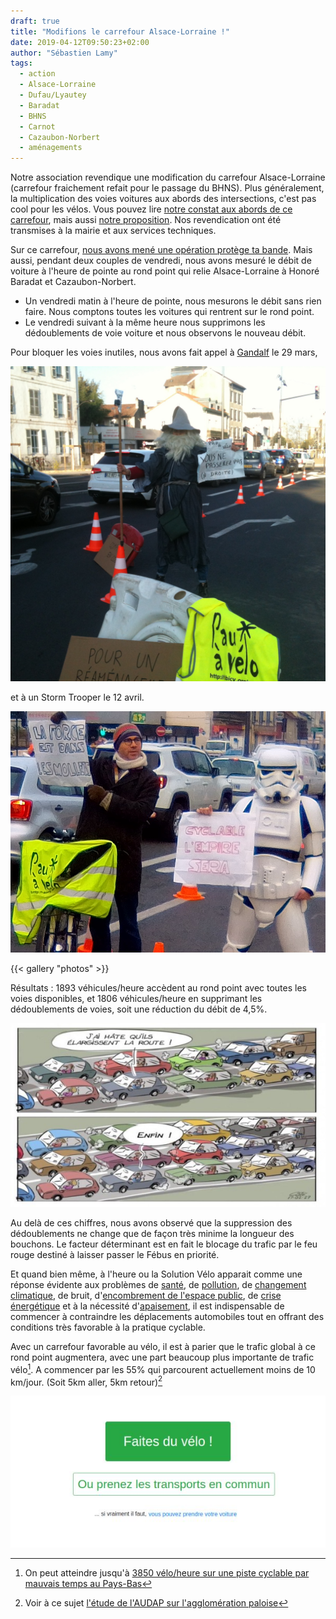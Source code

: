 ```yaml
---
draft: true
title: "Modifions le carrefour Alsace-Lorraine !"
date: 2019-04-12T09:50:23+02:00
author: "Sébastien Lamy"
tags:
  - action
  - Alsace-Lorraine
  - Dufau/Lyautey
  - Baradat
  - BHNS
  - Carnot
  - Cazaubon-Norbert
  - aménagements
---
```


Notre association revendique une modification du carrefour Alsace-Lorraine 
(carrefour fraichement refait pour le passage du BHNS). Plus généralement, la 
multiplication des voies voitures aux abords des intersections, c'est pas cool 
pour les vélos. Vous pouvez lire [notre constat aux abords de ce carrefour], 
mais aussi [notre proposition]. Nos revendication ont été transmises à la 
mairie et aux services techniques.


Sur ce carrefour, [nous avons mené une opération protège ta bande]. Mais aussi,
pendant deux couples de vendredi, nous avons mesuré le débit de voiture à 
l'heure de pointe au rond point qui relie Alsace-Lorraine à Honoré Baradat et 
Cazaubon-Norbert.

* Un vendredi matin à l'heure de pointe, nous mesurons le débit sans rien faire.
Nous comptons toutes les voitures qui rentrent sur le rond point.
* Le vendredi suivant à la même heure nous supprimons les dédoublements de voie 
voiture et nous observons le nouveau débit.

Pour bloquer les voies inutiles, nous avons fait appel à [Gandalf] le 29 mars, 

![](gandalf.jpg)


et à un Storm Trooper le 12 avril.

![](storm-trooper.jpg)

{{< gallery "photos" >}}

Résultats : 1893 véhicules/heure accèdent au rond point avec
toutes les voies disponibles, et 1806 véhicules/heure en supprimant les
dédoublements de voies, soit une réduction du débit de 4,5%.

![](manif-bagnole.jpg)

Au delà de ces chiffres, nous avons observé que la suppression des dédoublements
ne change que de façon très minime la longueur des bouchons. Le facteur 
déterminant est en fait le blocage du trafic par le feu rouge destiné à laisser 
passer le Fébus en priorité.

Et quand bien même, à l'heure ou la Solution Vélo apparait comme une réponse 
évidente aux problèmes de [santé], de [pollution], de [changement climatique],
de bruit, d'[encombrement de l'espace public], de [crise énergétique] et à la 
nécessité d'[apaisement], il est indispensable de commencer à contraindre les 
déplacements automobiles tout en offrant des conditions très favorable à la 
pratique cyclable.

Avec un carrefour favorable au vélo, il est à parier que le 
trafic global à ce rond point augmentera, avec une part beaucoup plus 
importante de trafic vélo[^1]. A commencer par les 55% qui parcourent 
actuellement moins de 10 km/jour. (Soit 5km aller, 5km retour)[^2]

![](interface-urbaine.jpg)

[^1]: On peut atteindre jusqu'à [3850 vélo/heure sur une piste cyclable par mauvais temps au Pays-Bas](http://carfree.fr/index.php/2017/06/08/la-piste-cyclable-la-plus-frequentee-des-pays-bas/)
[^2]: Voir à ce sujet [l'étude de l'AUDAP sur l'agglomération paloise](http://www.audap.org/?Publications_et_Ressources-Etudes-Etudes_en_detail&etudes=comment_voyez_vous_la_marche_le_velo_et_le_bus_dans_l_agglo_paloise)


[notre constat aux abords de ce carrefour]: /blog/2019/alsace-lorraine-la-debacle-velo/
[notre proposition]: /blog/2019/reconquerir-alsace-lorraine-a-velo/
[nous avons mené une opération protège ta bande]: /blog/2019/protege-ta-bande/
[Gandalf]: https://www.youtube.com/watch?v=Ygnez_odlNg
[pollution]:https://www.lemonde.fr/planete/article/2019/03/12/la-pollution-de-l-air-tue-deux-fois-plus-que-prevu_5435029_3244.html
[santé]: http://carfree.fr/index.php/2018/06/26/deplacements-quotidiens-le-velo-bien-meilleur-pour-la-sante/
[crise énergétique]: http://petrole.blog.lemonde.fr/2019/02/04/pic-petrolier-probable-dici-a-2025-selon-lagence-internationale-de-lenergie/
[encombrement de l'espace public]: https://cdn3.lebonbon.fr/wp-content/uploads/2015/10/villesansvoiture-simon.gif
[changement climatique]: https://reseauactionclimat.org/thematiques/transports/
[apaisement]: Arpad-ter-Szeged-Hongrie.jpg